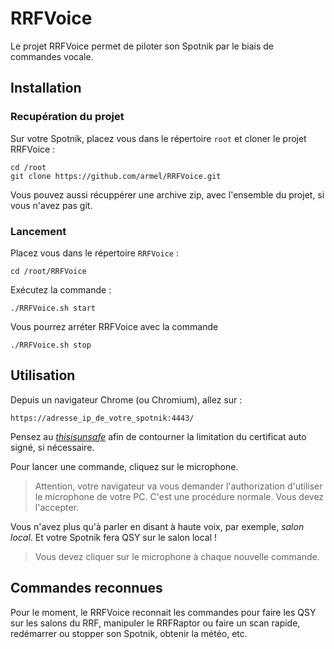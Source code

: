 # RRFVoice

Le projet RRFVoice permet de piloter son Spotnik par le biais de commandes vocale.

## Installation

### Recupération du projet

Sur votre Spotnik, placez vous dans le répertoire `root` et cloner le projet RRFVoice :

```
cd /root
git clone https://github.com/armel/RRFVoice.git
```

Vous pouvez aussi récuppérer une archive zip, avec l'ensemble du projet, si vous n'avez pas git.

### Lancement

Placez vous dans le répertoire `RRFVoice` :

```
cd /root/RRFVoice
```

Exécutez la commande : 

```
./RRFVoice.sh start
```

Vous pourrez arréter RRFVoice avec la commande


```
./RRFVoice.sh stop
```

## Utilisation

Depuis un navigateur Chrome (ou Chromium), allez sur :

`https://adresse_ip_de_votre_spotnik:4443/`

Pensez au [_thisisunsafe_](https://dblazeski.medium.com/chrome-bypass-net-err-cert-invalid-for-development-daefae43eb12) afin de contourner la limitation du certificat auto signé, si nécessaire.

Pour lancer une commande, cliquez sur le microphone. 

> Attention, votre navigateur va vous demander l'authorization d'utiliser le microphone de votre PC. C'est une procédure normale. Vous devez l'accepter.

Vous n'avez plus qu'à parler en disant à haute voix, par exemple, _salon local_. Et votre Spotnik fera QSY sur le salon local !

> Vous devez cliquer sur le microphone à chaque nouvelle commande.

## Commandes reconnues

Pour le moment, le RRFVoice reconnait les commandes pour faire les QSY sur les salons du RRF, manipuler le RRFRaptor ou faire un scan rapide, redémarrer ou stopper son Spotnik, obtenir la météo, etc. 

